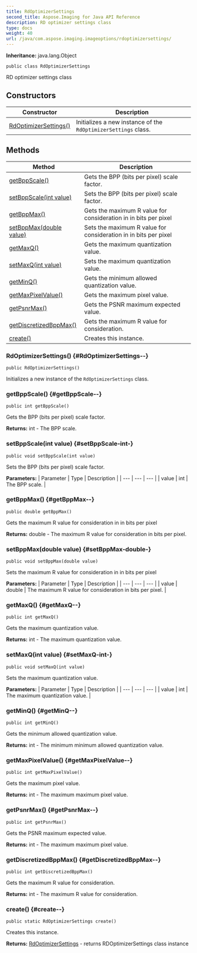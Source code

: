 ```yaml
---
title: RdOptimizerSettings
second_title: Aspose.Imaging for Java API Reference
description: RD optimizer settings class
type: docs
weight: 40
url: /java/com.aspose.imaging.imageoptions/rdoptimizersettings/
---
```

**Inheritance:**
java.lang.Object
```
public class RdOptimizerSettings
```

RD optimizer settings class
## Constructors

| Constructor | Description |
| --- | --- |
| [RdOptimizerSettings()](#RdOptimizerSettings--) | Initializes a new instance of the `RdOptimizerSettings` class. |
## Methods

| Method | Description |
| --- | --- |
| [getBppScale()](#getBppScale--) | Gets the BPP (bits per pixel) scale factor. |
| [setBppScale(int value)](#setBppScale-int-) | Sets the BPP (bits per pixel) scale factor. |
| [getBppMax()](#getBppMax--) | Gets the maximum R value for consideration in in bits per pixel |
| [setBppMax(double value)](#setBppMax-double-) | Sets the maximum R value for consideration in in bits per pixel |
| [getMaxQ()](#getMaxQ--) | Gets the maximum quantization value. |
| [setMaxQ(int value)](#setMaxQ-int-) | Sets the maximum quantization value. |
| [getMinQ()](#getMinQ--) | Gets the minimum allowed quantization value. |
| [getMaxPixelValue()](#getMaxPixelValue--) | Gets the maximum pixel value. |
| [getPsnrMax()](#getPsnrMax--) | Gets the PSNR maximum expected value. |
| [getDiscretizedBppMax()](#getDiscretizedBppMax--) | Gets the maximum R value for consideration. |
| [create()](#create--) | Creates this instance. |
### RdOptimizerSettings() {#RdOptimizerSettings--}
```
public RdOptimizerSettings()
```


Initializes a new instance of the `RdOptimizerSettings` class.

### getBppScale() {#getBppScale--}
```
public int getBppScale()
```


Gets the BPP (bits per pixel) scale factor.

**Returns:**
int - The BPP scale.
### setBppScale(int value) {#setBppScale-int-}
```
public void setBppScale(int value)
```


Sets the BPP (bits per pixel) scale factor.

**Parameters:**
| Parameter | Type | Description |
| --- | --- | --- |
| value | int | The BPP scale. |

### getBppMax() {#getBppMax--}
```
public double getBppMax()
```


Gets the maximum R value for consideration in in bits per pixel

**Returns:**
double - The maximum R value for consideration in bits per pixel.
### setBppMax(double value) {#setBppMax-double-}
```
public void setBppMax(double value)
```


Sets the maximum R value for consideration in in bits per pixel

**Parameters:**
| Parameter | Type | Description |
| --- | --- | --- |
| value | double | The maximum R value for consideration in bits per pixel. |

### getMaxQ() {#getMaxQ--}
```
public int getMaxQ()
```


Gets the maximum quantization value.

**Returns:**
int - The maximum quantization value.
### setMaxQ(int value) {#setMaxQ-int-}
```
public void setMaxQ(int value)
```


Sets the maximum quantization value.

**Parameters:**
| Parameter | Type | Description |
| --- | --- | --- |
| value | int | The maximum quantization value. |

### getMinQ() {#getMinQ--}
```
public int getMinQ()
```


Gets the minimum allowed quantization value.

**Returns:**
int - The minimum minimum allowed quantization value.
### getMaxPixelValue() {#getMaxPixelValue--}
```
public int getMaxPixelValue()
```


Gets the maximum pixel value.

**Returns:**
int - The maximum maximum pixel value.
### getPsnrMax() {#getPsnrMax--}
```
public int getPsnrMax()
```


Gets the PSNR maximum expected value.

**Returns:**
int - The maximum maximum pixel value.
### getDiscretizedBppMax() {#getDiscretizedBppMax--}
```
public int getDiscretizedBppMax()
```


Gets the maximum R value for consideration.

**Returns:**
int - The maximum R value for consideration.
### create() {#create--}
```
public static RdOptimizerSettings create()
```


Creates this instance.

**Returns:**
[RdOptimizerSettings](../../com.aspose.imaging.imageoptions/rdoptimizersettings) - returns RDOptimizerSettings class instance
